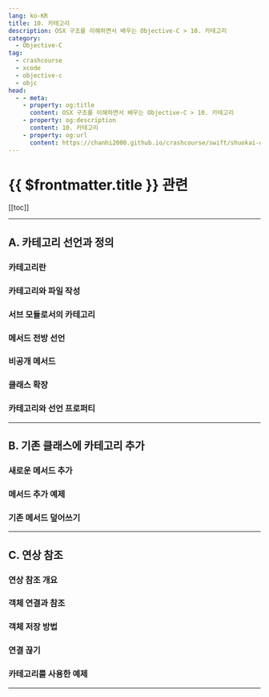 ```yaml
---
lang: ko-KR
title: 10. 카테고리
description: OSX 구조를 이해하면서 배우는 Objective-C > 10. 카테고리
category:
  - Objective-C
tag: 
  - crashcourse
  - xcode
  - objective-c
  - objc
head:
  - - meta:
    - property: og:title
      content: OSX 구조를 이해하면서 배우는 Objective-C > 10. 카테고리
    - property: og:description
      content: 10. 카테고리
    - property: og:url
      content: https://chanhi2000.github.io/crashcourse/swift/shuokai-objc/10.html
---
```


# {{ $frontmatter.title }} 관련

[[toc]]

---

## A. 카테고리 선언과 정의

### 카테고리란

### 카테고리와 파일 작성

### 서브 모듈로서의 카테고리

### 메서드 전방 선언

### 비공개 메서드

### 클래스 확장

### 카테고리와 선언 프로퍼티

---

## B. 기존 클래스에 카테고리 추가

### 새로운 메서드 추가

### 메서드 추가 예제

### 기존 메서드 덮어쓰기

---

## C. 연상 참조

### 연상 참조 개요

### 객체 연결과 참조

### 객체 저장 방법

### 연결 끊기

### 카테고리를 사용한 예제

---

<TagLinks />